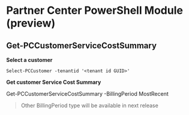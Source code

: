 # Partner Center PowerShell Module (preview) #

## Get-PCCustomerServiceCostSummary ##

**Select a customer**

    Select-PCCustomer -tenantid '<tenant id GUID>'

**Get customer Service Cost Summary**

   Get-PCCustomerServiceCostSummary -BillingPeriod  MostRecent

   > Other BillingPeriod type will be available in next release


